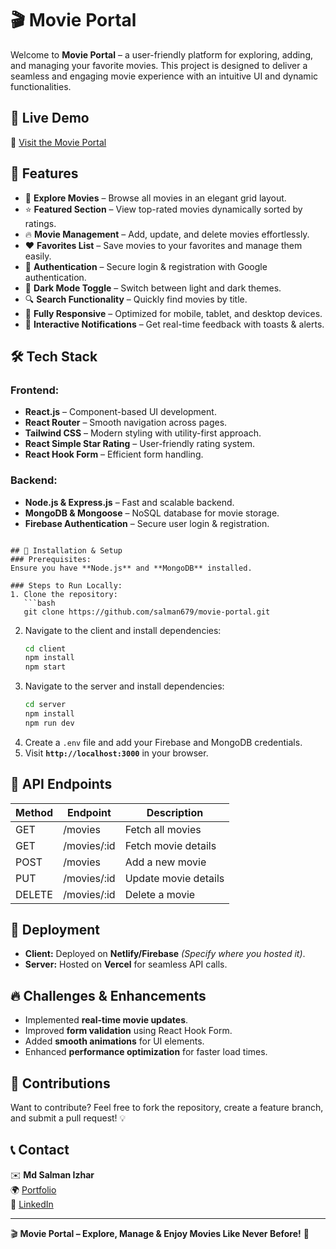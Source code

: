 # 🎬 Movie Portal

Welcome to **Movie Portal** – a user-friendly platform for exploring, adding, and managing your favorite movies. This project is designed to deliver a seamless and engaging movie experience with an intuitive UI and dynamic functionalities.

## 🌟 Live Demo
🔗 [Visit the Movie Portal](https://movie-portal-ad9bf.web.app/home) 

## 🚀 Features
- 🎥 **Explore Movies** – Browse all movies in an elegant grid layout.
- ⭐ **Featured Section** – View top-rated movies dynamically sorted by ratings.
- 🔥 **Movie Management** – Add, update, and delete movies effortlessly.
- ❤️ **Favorites List** – Save movies to your favorites and manage them easily.
- 🔐 **Authentication** – Secure login & registration with Google authentication.
- 🎨 **Dark Mode Toggle** – Switch between light and dark themes.
- 🔍 **Search Functionality** – Quickly find movies by title.
- 📱 **Fully Responsive** – Optimized for mobile, tablet, and desktop devices.
- 🔔 **Interactive Notifications** – Get real-time feedback with toasts & alerts.

## 🛠️ Tech Stack
### Frontend:
- **React.js** – Component-based UI development.
- **React Router** – Smooth navigation across pages.
- **Tailwind CSS** – Modern styling with utility-first approach.
- **React Simple Star Rating** – User-friendly rating system.
- **React Hook Form** – Efficient form handling.

### Backend:
- **Node.js & Express.js** – Fast and scalable backend.
- **MongoDB & Mongoose** – NoSQL database for movie storage.
- **Firebase Authentication** – Secure user login & registration.

```

## 🚀 Installation & Setup
### Prerequisites:
Ensure you have **Node.js** and **MongoDB** installed.

### Steps to Run Locally:
1. Clone the repository:
   ```bash
   git clone https://github.com/salman679/movie-portal.git
   ```
2. Navigate to the client and install dependencies:
   ```bash
   cd client
   npm install
   npm start
   ```
3. Navigate to the server and install dependencies:
   ```bash
   cd server
   npm install
   npm run dev
   ```
4. Create a `.env` file and add your Firebase and MongoDB credentials.
5. Visit **`http://localhost:3000`** in your browser.

## 📜 API Endpoints
| Method | Endpoint         | Description             |
|--------|----------------|-------------------------|
| GET    | /movies        | Fetch all movies       |
| GET    | /movies/:id    | Fetch movie details    |
| POST   | /movies        | Add a new movie        |
| PUT    | /movies/:id    | Update movie details   |
| DELETE | /movies/:id    | Delete a movie         |

## 📌 Deployment
- **Client:** Deployed on **Netlify/Firebase** *(Specify where you hosted it)*.
- **Server:** Hosted on **Vercel** for seamless API calls.

## 🔥 Challenges & Enhancements
- Implemented **real-time movie updates**.
- Improved **form validation** using React Hook Form.
- Added **smooth animations** for UI elements.
- Enhanced **performance optimization** for faster load times.

## 📌 Contributions
Want to contribute? Feel free to fork the repository, create a feature branch, and submit a pull request! 💡

## 📞 Contact
✉️ **Md Salman Izhar**  
🌍 [Portfolio](https://www.salmanizhar.com/)  
💼 [LinkedIn](https://www.linkedin.com/in/salman-izhar)  

---

🎬 **Movie Portal – Explore, Manage & Enjoy Movies Like Never Before!** 🍿

